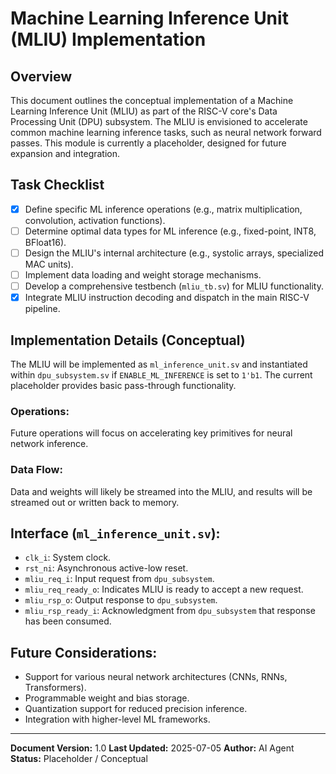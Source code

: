 # Machine Learning Inference Unit (MLIU) Implementation

## Overview
This document outlines the conceptual implementation of a Machine Learning Inference Unit (MLIU) as part of the RISC-V core's Data Processing Unit (DPU) subsystem. The MLIU is envisioned to accelerate common machine learning inference tasks, such as neural network forward passes. This module is currently a placeholder, designed for future expansion and integration.

## Task Checklist
- [x] Define specific ML inference operations (e.g., matrix multiplication, convolution, activation functions).
- [ ] Determine optimal data types for ML inference (e.g., fixed-point, INT8, BFloat16).
- [ ] Design the MLIU's internal architecture (e.g., systolic arrays, specialized MAC units).
- [ ] Implement data loading and weight storage mechanisms.
- [ ] Develop a comprehensive testbench (`mliu_tb.sv`) for MLIU functionality.
- [x] Integrate MLIU instruction decoding and dispatch in the main RISC-V pipeline.

## Implementation Details (Conceptual)
The MLIU will be implemented as `ml_inference_unit.sv` and instantiated within `dpu_subsystem.sv` if `ENABLE_ML_INFERENCE` is set to `1'b1`. The current placeholder provides basic pass-through functionality.

### Operations:
Future operations will focus on accelerating key primitives for neural network inference.

### Data Flow:
Data and weights will likely be streamed into the MLIU, and results will be streamed out or written back to memory.

## Interface (`ml_inference_unit.sv`):
- `clk_i`: System clock.
- `rst_ni`: Asynchronous active-low reset.
- `mliu_req_i`: Input request from `dpu_subsystem`.
- `mliu_req_ready_o`: Indicates MLIU is ready to accept a new request.
- `mliu_rsp_o`: Output response to `dpu_subsystem`.
- `mliu_rsp_ready_i`: Acknowledgment from `dpu_subsystem` that response has been consumed.

## Future Considerations:
- Support for various neural network architectures (CNNs, RNNs, Transformers).
- Programmable weight and bias storage.
- Quantization support for reduced precision inference.
- Integration with higher-level ML frameworks.

---

**Document Version:** 1.0
**Last Updated:** 2025-07-05
**Author:** AI Agent
**Status:** Placeholder / Conceptual
